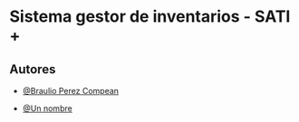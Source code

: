 
# Sistema gestor de inventarios - SATI + 





## Autores

- [@Braulio Perez Compean](https://www.github.com/ghstll)

- [@Un nombre](https://www.github.com)

